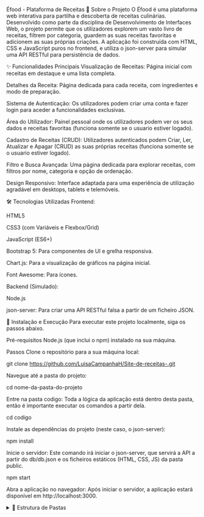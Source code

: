 Éfood - Plataforma de Receitas
📖 Sobre o Projeto
O Éfood é uma plataforma web interativa para partilha e descoberta de receitas culinárias. Desenvolvido como parte da disciplina de Desenvolvimento de Interfaces Web, o projeto permite que os utilizadores explorem um vasto livro de receitas, filtrem por categoria, guardem as suas receitas favoritas e adicionem as suas próprias criações. A aplicação foi construída com HTML, CSS e JavaScript puros no frontend, e utiliza o json-server para simular uma API RESTful para persistência de dados.

✨ Funcionalidades Principais
Visualização de Receitas: Página inicial com receitas em destaque e uma lista completa.

Detalhes da Receita: Página dedicada para cada receita, com ingredientes e modo de preparação.

Sistema de Autenticação: Os utilizadores podem criar uma conta e fazer login para aceder a funcionalidades exclusivas.

Área do Utilizador: Painel pessoal onde os utilizadores podem ver os seus dados e receitas favoritas (funciona somente se o usuario estiver logado).

Cadastro de Receitas (CRUD): Utilizadores autenticados podem Criar, Ler, Atualizar e Apagar (CRUD) as suas próprias receitas (funciona somente se o usuario estiver logado).

Filtro e Busca Avançada: Uma página dedicada para explorar receitas, com filtros por nome, categoria e opção de ordenação.

Design Responsivo: Interface adaptada para uma experiência de utilização agradável em desktops, tablets e telemóveis.

🛠️ Tecnologias Utilizadas
Frontend:

HTML5

CSS3 (com Variáveis e Flexbox/Grid)

JavaScript (ES6+)

Bootstrap 5: Para componentes de UI e grelha responsiva.

Chart.js: Para a visualização de gráficos na página inicial.

Font Awesome: Para ícones.

Backend (Simulado):

Node.js

json-server: Para criar uma API RESTful falsa a partir de um ficheiro JSON.

🚀 Instalação e Execução
Para executar este projeto localmente, siga os passos abaixo.

Pré-requisitos
Node.js (que inclui o npm) instalado na sua máquina.

Passos
Clone o repositório para a sua máquina local:

git clone https://github.com/LuisaCampanhaH/Site-de-receitas-.git

Navegue até a pasta do projeto:

cd nome-da-pasta-do-projeto

Entre na pasta codigo:
Toda a lógica da aplicação está dentro desta pasta, então é importante executar os comandos a partir dela.

cd codigo

Instale as dependências do projeto (neste caso, o json-server):

npm install

Inicie o servidor:
Este comando irá iniciar o json-server, que servirá a API a partir do db/db.json e os ficheiros estáticos (HTML, CSS, JS) da pasta public.

npm start

Abra a aplicação no navegador:
Após iniciar o servidor, a aplicação estará disponível em http://localhost:3000.

<details>
  <summary>📁 Estrutura de Pastas</summary>

```plaintext
codigo/
├── db/
│   └── db.json              # Base de dados (receitas, utilizadores, favoritos)
├── node_modules/            # Dependências do Node.js
├── public/
│   ├── assets/
│   │   ├── Scripts/         # Ficheiros JavaScript (App.js, main.js, etc.)
│   │   ├── styles/          # Ficheiros de estilo CSS
│   │   └── images/          # Imagens das receitas
│   └── modulos/
│       ├── cadastro/        # Sub-pasta de cadastro
│       ├── favoritos/       # Sub-pasta de favoritos
│       ├── filtro/          # Sub-pasta de filtro
│       ├── login/           # Sub-pasta de login
│       └── MinhaArea/       # Sub-pasta da área do utilizador
├── detalhes.html            # Página de detalhes da receita
├── index.html               # Página inicial
├── index.js                 # Configuração do json-server (não usado no start script)
├── package.json             # Definições do projeto e scripts
└── README.md                # Este ficheiro
```
👤 Autor
Luisa Campanha

GitHub
https://github.com/LuisaCampanhaH
LinkedIn
https://www.linkedin.com/in/luisa-campanha-b54700364/
